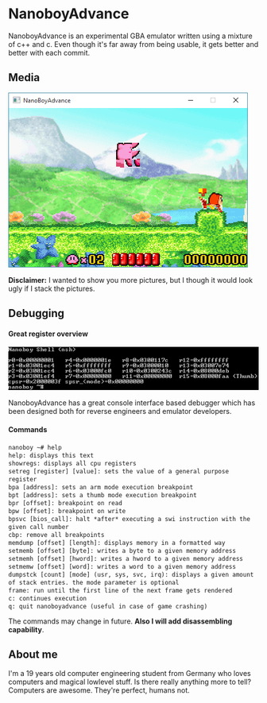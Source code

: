 # NanoboyAdvance

NanoboyAdvance is an experimental GBA emulator written using a mixture of c++ and c. Even though it's far away from being usable, it gets better and better with each commit.

## Media

<img src="https://raw.githubusercontent.com/fredericmeyer/nanoboyadvance/master/screenshots/kirby_ingame.png" alt="kirby_ingame">

<b>Disclaimer:</b> I wanted to show you more pictures, but I though it would look ugly if I stack the pictures.

## Debugging

#### Great register overview
<img src="https://raw.githubusercontent.com/fredericmeyer/nanoboyadvance/master/screenshots/nsh.png" alt="nsh">

NanoboyAdvance has a great console interface based debugger which has been designed both for reverse engineers and emulator developers.

#### Commands
```
nanoboy ~# help
help: displays this text
showregs: displays all cpu registers
setreg [register] [value]: sets the value of a general purpose register
bpa [address]: sets an arm mode execution breakpoint
bpt [address]: sets a thumb mode execution breakpoint
bpr [offset]: breakpoint on read
bpw [offset]: breakpoint on write
bpsvc [bios_call]: halt *after* executing a swi instruction with the given call number
cbp: remove all breakpoints
memdump [offset] [length]: displays memory in a formatted way
setmemb [offset] [byte]: writes a byte to a given memory address
setmemh [offset] [hword]: writes a hword to a given memory address
setmemw [offset] [word]: writes a word to a given memory address
dumpstck [count] [mode] (usr, sys, svc, irq): displays a given amount of stack entries. the mode parameter is optional
frame: run until the first line of the next frame gets rendered
c: continues execution
q: quit nanoboyadvance (useful in case of game crashing)
```
The commands may change in future. <b>Also I will add disassembling capability</b>.

## About me
I'm a 19 years old computer engineering student from Germany who loves computers and magical lowlevel stuff. Is there really anything more to tell? Computers are awesome. They're perfect, humans not.
